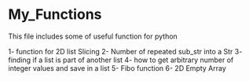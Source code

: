 # My_Functions
This file includes some of useful function for python 

1- function for 2D list Slicing
2- Number of repeated sub_str into a Str
3- finding if a list is part of another list 
4- how to get arbitrary number of integer values and save in a list 
5- Fibo function
6- 2D Empty Array
